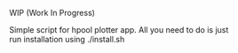 WIP (Work In Progress)

Simple script for hpool plotter app. All you need to do is just </br>
run installation using ./install.sh
